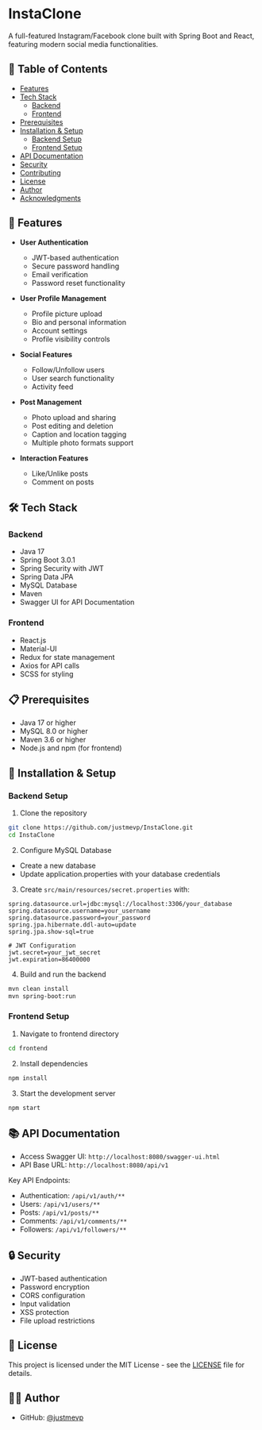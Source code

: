 # InstaClone

A full-featured Instagram/Facebook clone built with Spring Boot and React, featuring modern social media functionalities.

## 📑 Table of Contents
- [Features](#-features)
- [Tech Stack](#️-tech-stack)
  - [Backend](#backend)
  - [Frontend](#frontend)
- [Prerequisites](#-prerequisites)
- [Installation & Setup](#-installation--setup)
  - [Backend Setup](#backend-setup)
  - [Frontend Setup](#frontend-setup)
- [API Documentation](#-api-documentation)
- [Security](#-security)
- [Contributing](#-contributing)
- [License](#-license)
- [Author](#-author)
- [Acknowledgments](#-acknowledgments)

## 🚀 Features

- **User Authentication**
  - JWT-based authentication
  - Secure password handling
  - Email verification
  - Password reset functionality

- **User Profile Management**
  - Profile picture upload
  - Bio and personal information
  - Account settings
  - Profile visibility controls

- **Social Features**
  - Follow/Unfollow users
  - User search functionality
  - Activity feed
 
- **Post Management**
  - Photo upload and sharing
  - Post editing and deletion
  - Caption and location tagging
  - Multiple photo formats support

- **Interaction Features**
  - Like/Unlike posts
  - Comment on posts
 

## 🛠️ Tech Stack

### Backend
- Java 17
- Spring Boot 3.0.1
- Spring Security with JWT
- Spring Data JPA
- MySQL Database
- Maven
- Swagger UI for API Documentation

### Frontend
- React.js
- Material-UI
- Redux for state management
- Axios for API calls
- SCSS for styling

## 📋 Prerequisites

- Java 17 or higher
- MySQL 8.0 or higher
- Maven 3.6 or higher
- Node.js and npm (for frontend)

## 🔧 Installation & Setup

### Backend Setup

1. Clone the repository
```bash
git clone https://github.com/justmevp/InstaClone.git
cd InstaClone
```

2. Configure MySQL Database
- Create a new database
- Update application.properties with your database credentials

3. Create `src/main/resources/secret.properties` with:
```properties
spring.datasource.url=jdbc:mysql://localhost:3306/your_database
spring.datasource.username=your_username
spring.datasource.password=your_password
spring.jpa.hibernate.ddl-auto=update
spring.jpa.show-sql=true

# JWT Configuration
jwt.secret=your_jwt_secret
jwt.expiration=86400000
```

4. Build and run the backend
```bash
mvn clean install
mvn spring-boot:run
```

### Frontend Setup

1. Navigate to frontend directory
```bash
cd frontend
```

2. Install dependencies
```bash
npm install
```

3. Start the development server
```bash
npm start
```

## 📚 API Documentation

- Access Swagger UI: `http://localhost:8080/swagger-ui.html`
- API Base URL: `http://localhost:8080/api/v1`

Key API Endpoints:
- Authentication: `/api/v1/auth/**`
- Users: `/api/v1/users/**`
- Posts: `/api/v1/posts/**`
- Comments: `/api/v1/comments/**`
- Followers: `/api/v1/followers/**`

## 🔒 Security

- JWT-based authentication
- Password encryption
- CORS configuration
- Input validation
- XSS protection
- File upload restrictions

## 📝 License

This project is licensed under the MIT License - see the [LICENSE](LICENSE) file for details.

## 👨‍💻 Author

- GitHub: [@justmevp](https://github.com/justmevp)

